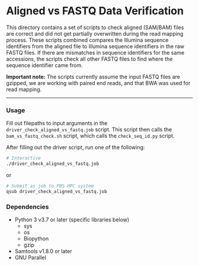 # Aligned vs FASTQ Data Verification

This directory contains a set of scripts to check aligned (SAM/BAM) files are correct and did not get partially overwritten during the read mapping process. These scripts combined compares the Illumina sequence identifiers from the aligned file to Illumina sequence identifiers in the raw FASTQ files. If there are mismatches in sequence identifiers for the same accessions, the scripts check all other FASTQ files to find where the sequence identifier came from.

**Important note:** The scripts currently assume the input FASTQ files are gzipped, we are working with paired end reads, and that BWA was used for read mapping.

---

### Usage

Fill out filepaths to input arguments in the `driver_check_aligned_vs_fastq.job` script. This script then calls the `bam_vs_fastq_check.sh` script, which calls the `check_seq_id.py` script.

After filling out the driver script, run one of the following:

```bash
# Interactive
./driver_check_aligned_vs_fastq.job
```

or

```bash
# Submit as job to PBS HPC system
qsub driver_check_aligned_vs_fastq.job
```

### Dependencies
- Python 3 v3.7 or later (specific libraries below)
    - sys
    - os
    - Biopython
    - gzip
- Samtools v1.8.0 or later
- GNU Parallel

